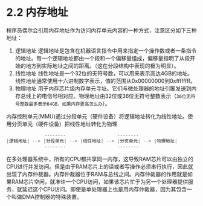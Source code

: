 # 2.2 内存地址

程序员偶尔会引用内存地址作为访问内存单元内容的一种方式，注意区分如下三种地址：

1. 逻辑地址
   逻辑地址是包含在机器语言指令中用来指定一个操作数或者一条指令的地址。每一个逻辑地址都由一个段和一个偏移量组成，偏移量指明了从段开始的地方到实际地址之间的距离。（这在分段结构中表现的极为明显）。
2. 线性地址
   线性地址是一个32位的无符号数，可以用来表示高达4GB的地址。线性地址通常使用十六进制数字表示，值的范围从0x00000000到0xffffffff。
3. 物理地址
   用于内存芯片级内存单元寻址。它们与微处理器的地址引脚发送到内存总线上的电信号相对应。物理地址由32位或36位无符号整数表示（`36位无符号整数最多表示64GB，如果内存更高怎么办`）。

内存控制单元(MMU)通过分段单元（硬件设备）将逻辑地址转化为线性地址。使用分页单元（硬件设备）把线性地址转化为物理

```java
              --------                   --------
|逻辑地址| --> |分段单元| --> |线性地址| --> |分页单元| --> |物理地址|
              --------                   --------
```

在多处理器系统中，所有的CPU都共享同一内存，这导致RAM芯片可以由独立的CPU进行并发访问。但是由于RAM芯片上的读或者写操作必须串行执行，因此就出现了内存仲裁器。内存仲裁器位于RAM与总线之间。内存仲裁器的作用就是如果RAM芯片空闲，就准许一个CPU访问，如果该芯片忙于为另一个处理器提供服务，就延迟这个CPU访问。即使是单处理器上也是用内存仲裁器，因为其包含一个叫做DMA控制器的特殊装置。

